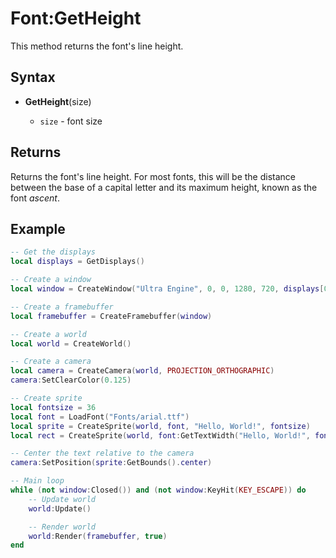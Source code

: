 # Font:GetHeight

This method returns the font's line height.

## Syntax

- **GetHeight**(size)

    - `size` - font size

## Returns

Returns the font's line height. For most fonts, this will be the distance between the base of a capital letter and its maximum height, known as the font *ascent*.

## Example

```lua
-- Get the displays
local displays = GetDisplays()

-- Create a window
local window = CreateWindow("Ultra Engine", 0, 0, 1280, 720, displays[0], WINDOW_TITLEBAR + WINDOW_CENTER)

-- Create a framebuffer
local framebuffer = CreateFramebuffer(window)

-- Create a world
local world = CreateWorld()

-- Create a camera
local camera = CreateCamera(world, PROJECTION_ORTHOGRAPHIC)
camera:SetClearColor(0.125)

-- Create sprite
local fontsize = 36
local font = LoadFont("Fonts/arial.ttf")
local sprite = CreateSprite(world, font, "Hello, World!", fontsize)
local rect = CreateSprite(world, font:GetTextWidth("Hello, World!", fontsize), font:GetHeight(fontsize), true)

-- Center the text relative to the camera
camera:SetPosition(sprite:GetBounds().center)

-- Main loop
while (not window:Closed()) and (not window:KeyHit(KEY_ESCAPE)) do
    -- Update world
    world:Update()

    -- Render world
    world:Render(framebuffer, true)
end
```